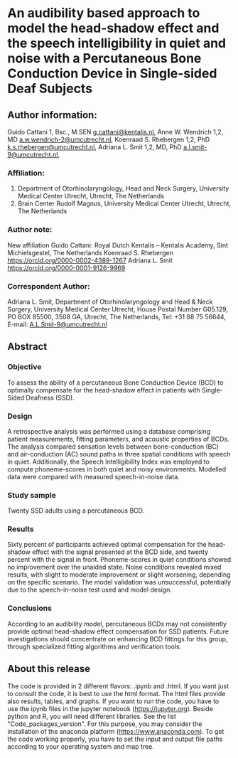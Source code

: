 # An audibility based approach to model the head-shadow effect and the speech intelligibility in quiet and noise with a Percutaneous Bone Conduction Device in Single-sided Deaf Subjects  


## Author information:
Guido Cattani 1, Bsc., M.SEN			g.cattani@kentalis.nl, 
Anne W. Wendrich 1,2, MD			    a.w.wendrich-2@umcutrecht.nl, 
Koenraad S. Rhebergen 1,2, PhD			k.s.rhebergen@umcutrecht.nl, 
Adriana L. Smit 1,2,  MD, PhD			a.l.smit-9@umcutrecht.nl, 

### Affiliation:
1. Department of Otorhinolaryngology, Head and Neck Surgery, University Medical Center Utrecht, Utrecht, The Netherlands
2. Brain Center Rudolf Magnus, University Medical Center Utrecht, Utrecht, The Netherlands 

### Author note:
New affiliation Guido Cattani: Royal Dutch Kentalis – Kentalis Academy, Sint Michielsgestel, The Netherlands
Koenraad S. Rhebergen 			    https://orcid.org/0000-0002-4389-1267
Adriana L. Smit 					https://orcid.org/0000-0001-9126-9969 

### Correspondent Author: 
Adriana L. Smit,
Department of Otorhinolaryngology and Head & Neck Surgery,
University Medical Center Utrecht,
House Postal Number G05.129,
PO BOX 85500, 3508 GA,
Utrecht, The Netherlands,
Tel: +31 88 75 56644,
E-mail: 	A.L.Smit-9@umcutrecht.nl


## Abstract
### Objective 
To assess the ability of a percutaneous Bone Conduction Device (BCD) to optimally compensate for the head-shadow effect in patients with Single-Sided Deafness (SSD).
### Design
A retrospective analysis was performed using a database comprising patient measurements, fitting parameters, and acoustic properties of BCDs. The analysis compared sensation levels between bone-conduction (BC) and air-conduction (AC) sound paths in three spatial conditions with speech in quiet. Additionally, the Speech Intelligibility Index was employed to compute phoneme-scores in both quiet and noisy environments. Modelled data were compared with measured speech-in-noise data.
### Study sample 
Twenty SSD adults using a percutaneous BCD.
### Results 
Sixty percent of participants achieved optimal compensation for the head-shadow effect with the signal presented at the BCD side, and twenty percent with the signal in front. Phoneme-scores in quiet conditions showed no improvement over the unaided state. Noise conditions revealed mixed results, with slight to moderate improvement or slight worsening, depending on the specific scenario. The model validation was unsuccessful, potentially due to the speech-in-noise test used and model design. 
### Conclusions 
According to an audibility model, percutaneous BCDs may not consistently provide optimal head-shadow effect compensation for SSD patients. Future investigations should concentrate on enhancing BCD fittings for this group, through specialized fitting algorithms and verification tools.


## About this release 
The code is provided in 2 different flavors: .ipynb and .html. If you want just to consult the code, it is best to use the html format. The html files provide also results, tables, and graphs. If you want to run the code, you have to use the ipynb files in the jupyter notebook (https://jupyter.org). Beside python and R, you will need different libraries. See the list "Code_packages_version". For this purpose, you may consider the installation of the anaconda platform (https://www.anaconda.com). To get the code working properly, you have to set the input and output file paths according to your operating system and map tree. 

